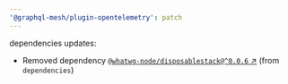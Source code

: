 ```yaml
---
'@graphql-mesh/plugin-opentelemetry': patch
---
```


dependencies updates: 

- Removed dependency [`@whatwg-node/disposablestack@^0.0.6` ↗︎](https://www.npmjs.com/package/@whatwg-node/disposablestack/v/0.0.6) (from `dependencies`)
